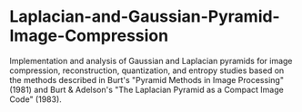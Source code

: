# Laplacian-and-Gaussian-Pyramid-Image-Compression
Implementation and analysis of Gaussian and Laplacian pyramids for image compression, reconstruction, quantization, and entropy studies based on the methods described in Burt's "Pyramid Methods in Image Processing" (1981) and Burt &amp; Adelson's "The Laplacian Pyramid as a Compact Image Code" (1983).
